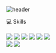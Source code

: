 
<!--
**yoonseo-95/yoonseo-95** is a ✨ _special_ ✨ repository because its `README.md` (this file) appears on your GitHub profile.

Here are some ideas to get you started:

- 🔭 I’m currently working on ...
- 🌱 I’m currently learning ...
- 👯 I’m looking to collaborate on ...
- 🤔 I’m looking for help with ...
- 💬 Ask me about ...
- 📫 How to reach me: ...
- 😄 Pronouns: ...
- ⚡ Fun fact: ...
-->
![header](https://capsule-render.vercel.app/api?type=transparent&fontColor=000000&text=Hi~I'm%20Yoonseo👋&fontSize=30&fontAlign=15.3)


💻 Skills<br>
<br>
<img src="https://img.shields.io/badge/HTML5-E34F26?style=flat-square&logo=HTML5&logoColor=white" />
<img src="https://img.shields.io/badge/CSS3-1572B6?style=flat-square&logo=CSS3&logoColor=white" />
<img src="https://img.shields.io/badge/SASS-CC6699?style=flat-square&logo=SASS&logoColor=white" />
<img src="https://img.shields.io/badge/JAVASCRIPT-F7DF1E?style=flat-square&logo=JavaScript&logoColor=white" />
<img src="https://img.shields.io/badge/REACT-61DAFB?style=flat-square&logo=React&logoColor=white" />
<img src="https://img.shields.io/badge/JQUERYT-0769AD?style=flat-square&logo=React&logoColor=white" /><br />
<img src="https://img.shields.io/badge/REACTQUERY-FF4154?style=flat-square&logo=React&logoColor=white" />
<img src="https://img.shields.io/badge/REDUX-764ABC?style=flat-square&logo=React&logoColor=white" />
